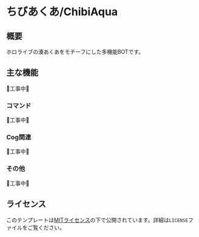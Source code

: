 # ちびあくあ/ChibiAqua

## 概要
ホロライブの湊あくあをモチーフにした多機能BOTです。

## 主な機能
🚧工事中🚧
### コマンド
🚧工事中🚧

### Cog関連
🚧工事中🚧

### その他
🚧工事中🚧

## ライセンス
このテンプレートは[MITライセンス](LICENSE)の下で公開されています。詳細は`LICENSE`ファイルをご覧ください。